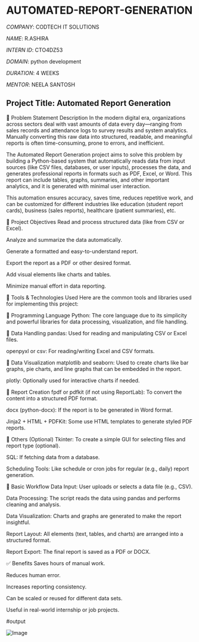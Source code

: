 # AUTOMATED-REPORT-GENERATION
 *COMPANY*: CODTECH IT SOLUTIONS
 
 *NAME*: R.ASHIRA
 
 *INTERN ID*: CTO4DZ53
 
 *DOMAIN*: python development
 
 *DURATION*: 4 WEEKS
 
 *MENTOR*: NEELA SANTOSH

 ## Project Title: Automated Report Generation
📌 Problem Statement Description
In the modern digital era, organizations across sectors deal with vast amounts of data every day—ranging from sales records and attendance logs to survey results and system analytics. Manually converting this raw data into structured, readable, and meaningful reports is often time-consuming, prone to errors, and inefficient.

The Automated Report Generation project aims to solve this problem by building a Python-based system that automatically reads data from input sources (like CSV files, databases, or user inputs), processes the data, and generates professional reports in formats such as PDF, Excel, or Word. This report can include tables, graphs, summaries, and other important analytics, and it is generated with minimal user interaction.

This automation ensures accuracy, saves time, reduces repetitive work, and can be customized for different industries like education (student report cards), business (sales reports), healthcare (patient summaries), etc.

🎯 Project Objectives
Read and process structured data (like from CSV or Excel).

Analyze and summarize the data automatically.

Generate a formatted and easy-to-understand report.

Export the report as a PDF or other desired format.

Add visual elements like charts and tables.

Minimize manual effort in data reporting.

🧰 Tools & Technologies Used
Here are the common tools and libraries used for implementing this project:

🔹 Programming Language
Python: The core language due to its simplicity and powerful libraries for data processing, visualization, and file handling.

🔹 Data Handling
pandas: Used for reading and manipulating CSV or Excel files.

openpyxl or csv: For reading/writing Excel and CSV formats.

🔹 Data Visualization
matplotlib and seaborn: Used to create charts like bar graphs, pie charts, and line graphs that can be embedded in the report.

plotly: Optionally used for interactive charts if needed.

🔹 Report Creation
fpdf or pdfkit (if not using ReportLab): To convert the content into a structured PDF format.

docx (python-docx): If the report is to be generated in Word format.

Jinja2 + HTML + PDFKit: Some use HTML templates to generate styled PDF reports.

🔹 Others (Optional)
Tkinter: To create a simple GUI for selecting files and report type (optional).

SQL: If fetching data from a database.

Scheduling Tools: Like schedule or cron jobs for regular (e.g., daily) report generation.

🔄 Basic Workflow
Data Input: User uploads or selects a data file (e.g., CSV).

Data Processing: The script reads the data using pandas and performs cleaning and analysis.

Data Visualization: Charts and graphs are generated to make the report insightful.

Report Layout: All elements (text, tables, and charts) are arranged into a structured format.

Report Export: The final report is saved as a PDF or DOCX.

✅ Benefits
Saves hours of manual work.

Reduces human error.

Increases reporting consistency.

Can be scaled or reused for different data sets.

Useful in real-world internship or job projects.

#output

![Image](https://github.com/user-attachments/assets/a6856678-c970-4bbb-b6d3-9522ad6c3a42)


